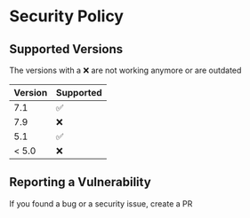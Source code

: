 # Security Policy

## Supported Versions

The versions with a ❌ are not working anymore or are outdated

| Version | Supported          |
| ------- | ------------------ |
| 7.1     | :white_check_mark: |
| 7.9     | :x:                |
| 5.1     | :white_check_mark: |
| < 5.0   | :x:                |

## Reporting a Vulnerability

If you found a bug or a security issue, create a PR
